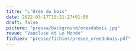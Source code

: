 ```yaml
---
titre: "L'Orée du bois"
date: 2022-03-17T15:21:27+01:00
draft: false
picture: "presse/background/oreedubois.jpg"
revue: "Vaucluse et Le Monde"  
fichier: "presse/fichier/presse_oreedubois.pdf"
---
```



          



